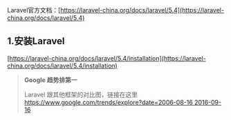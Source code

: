 Laravel官方文档：[https://laravel-china.org/docs/laravel/5.4](https://laravel-china.org/docs/laravel/5.4)

## **1.安装Laravel**

[https://laravel-china.org/docs/laravel/5.4/installation](https://laravel-china.org/docs/laravel/5.4/installation)



> **Google 趋势排第一**
>
> Laravel 跟其他框架的对比图，链接在这里[https://www.google.com/trends/explore?date=2006-08-16 2016-09-16](http://link.zhihu.com/?target=https%3A//www.google.com/trends/explore%3Fdate%3D2006-08-16%25202016-09-16%26q%3Dyii%2CCodeIgniter%2CCakephp%2CLaravel%2C%252Fm%252F09cjcl%26hl%3Den-US%26tz%3DEtc%252FGMT-5%3A30%26tz%3DEtc%252FGMT-5%3A30)



